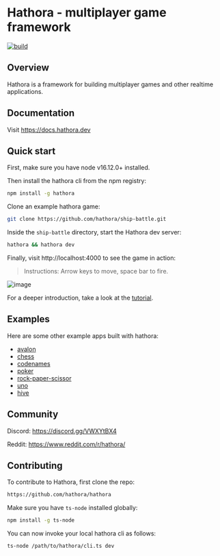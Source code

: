 # Hathora - multiplayer game framework

[![build](https://github.com/hathora/hathora/actions/workflows/build.yml/badge.svg)](https://github.com/hathora/hathora/actions/workflows/build.yml)

## Overview

Hathora is a framework for building multiplayer games and other realtime applications.

## Documentation

Visit https://docs.hathora.dev

## Quick start

First, make sure you have node v16.12.0+ installed.

Then install the hathora cli from the npm registry:

```sh
npm install -g hathora
```

Clone an example hathora game:

```sh
git clone https://github.com/hathora/ship-battle.git
```

Inside the `ship-battle` directory, start the Hathora dev server:

```sh
hathora && hathora dev
```

Finally, visit http://localhost:4000 to see the game in action:

> Instructions: Arrow keys to move, space bar to fire.

![image](https://user-images.githubusercontent.com/5400947/149647035-91442df6-73d6-4b55-ae30-f3862e8b5c8b.png)

For a deeper introduction, take a look at the [tutorial](https://docs.hathora.dev/#/getting-started/tutorial).

## Examples

Here are some other example apps built with hathora:

- [avalon](examples/avalon)
- [chess](examples/chess)
- [codenames](examples/codenames)
- [poker](examples/poker)
- [rock-paper-scissor](examples/rock-paper-scissor)
- [uno](examples/uno)
- [hive](https://github.com/knigam/hive)

## Community

Discord: https://discord.gg/VWXYtBX4

Reddit: https://www.reddit.com/r/hathora/

## Contributing

To contribute to Hathora, first clone the repo:

```sh
https://github.com/hathora/hathora
```

Make sure you have `ts-node` installed globally:

```sh
npm install -g ts-node
```

You can now invoke your local hathora cli as follows:

```
ts-node /path/to/hathora/cli.ts dev
```
